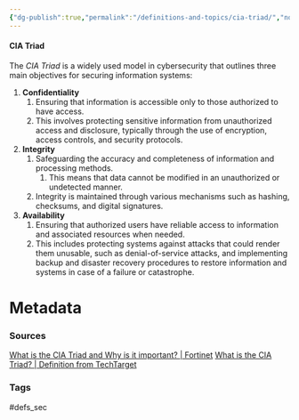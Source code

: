 ```yaml
---
{"dg-publish":true,"permalink":"/definitions-and-topics/cia-triad/","noteIcon":""}
---
```


#### CIA Triad
The *CIA Triad* is a widely used model in cybersecurity that outlines three main objectives for securing information systems:
1. **Confidentiality**
	1. Ensuring that information is accessible only to those authorized to have access.
	2. This involves protecting sensitive information from unauthorized access and disclosure, typically through the use of encryption, access controls, and security protocols.
2. **Integrity**
	1. Safeguarding the accuracy and completeness of information and processing methods.
		1. This means that data cannot be modified in an unauthorized or undetected manner.
	2. Integrity is maintained through various mechanisms such as hashing, checksums, and digital signatures.
3. **Availability**
	1. Ensuring that authorized users have reliable access to information and associated resources when needed.
	2. This includes protecting systems against attacks that could render them unusable, such as denial-of-service attacks, and implementing backup and disaster recovery procedures to restore information and systems in case of a failure or catastrophe.



# Metadata

### Sources
[What is the CIA Triad and Why is it important? | Fortinet](https://www.fortinet.com/resources/cyberglossary/cia-triad)
[What is the CIA Triad? | Definition from TechTarget](https://www.techtarget.com/whatis/definition/Confidentiality-integrity-and-availability-CIA)
### Tags
#defs_sec 